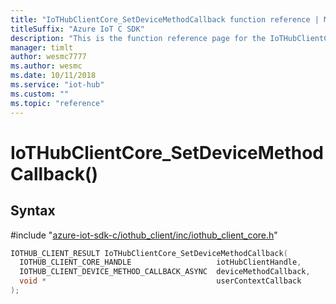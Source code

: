 ```yaml
---                             
title: "IoTHubClientCore_SetDeviceMethodCallback function reference | Microsoft Docs" 
titleSuffix: "Azure IoT C SDK"            
description: "This is the function reference page for the IoTHubClientCore_SetDeviceMethodCallback() function in the Azure IoT C SDK. This SDK is used with Azure IoT Hub and Azure IoT Hub Device Provisioning Service"            
manager: timlt                 
author: wesmc7777              
ms.author: wesmc               
ms.date: 10/11/2018                    
ms.service: "iot-hub"             
ms.custom: ""                
ms.topic: "reference"        
---                            
```


# IoTHubClientCore_SetDeviceMethodCallback()

## Syntax

\#include "[azure-iot-sdk-c/iothub_client/inc/iothub_client_core.h](../iothub-client-core-h.md)"  
```C
IOTHUB_CLIENT_RESULT IoTHubClientCore_SetDeviceMethodCallback(
  IOTHUB_CLIENT_CORE_HANDLE                   iotHubClientHandle,
  IOTHUB_CLIENT_DEVICE_METHOD_CALLBACK_ASYNC  deviceMethodCallback,
  void *                                      userContextCallback
);
```

